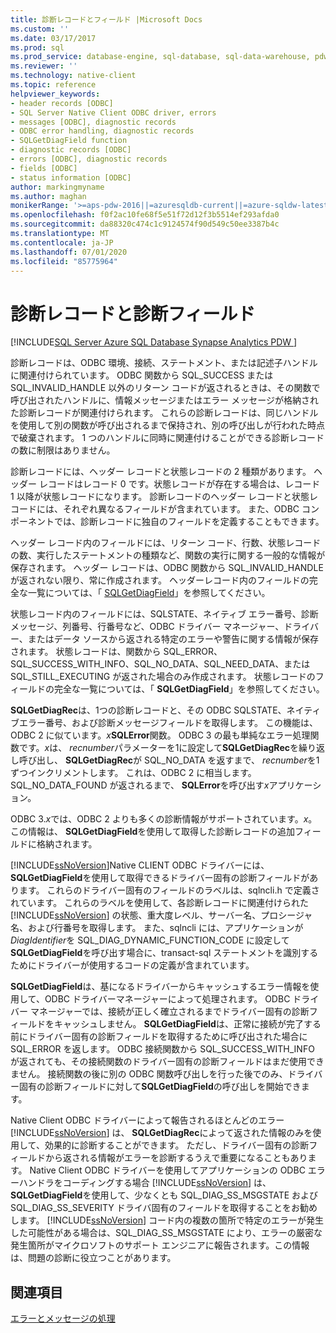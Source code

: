 ```yaml
---
title: 診断レコードとフィールド |Microsoft Docs
ms.custom: ''
ms.date: 03/17/2017
ms.prod: sql
ms.prod_service: database-engine, sql-database, sql-data-warehouse, pdw
ms.reviewer: ''
ms.technology: native-client
ms.topic: reference
helpviewer_keywords:
- header records [ODBC]
- SQL Server Native Client ODBC driver, errors
- messages [ODBC], diagnostic records
- ODBC error handling, diagnostic records
- SQLGetDiagField function
- diagnostic records [ODBC]
- errors [ODBC], diagnostic records
- fields [ODBC]
- status information [ODBC]
author: markingmyname
ms.author: maghan
monikerRange: '>=aps-pdw-2016||=azuresqldb-current||=azure-sqldw-latest||>=sql-server-2016||=sqlallproducts-allversions||>=sql-server-linux-2017||=azuresqldb-mi-current'
ms.openlocfilehash: f0f2ac10fe68f5e51f72d12f3b5514ef293afda0
ms.sourcegitcommit: da88320c474c1c9124574f90d549c50ee3387b4c
ms.translationtype: MT
ms.contentlocale: ja-JP
ms.lasthandoff: 07/01/2020
ms.locfileid: "85775964"
---
```

# <a name="diagnostic-records-and-fields"></a>診断レコードと診断フィールド
[!INCLUDE[SQL Server Azure SQL Database Synapse Analytics PDW ](../../includes/applies-to-version/sql-asdb-asdbmi-asdw-pdw.md)]

  診断レコードは、ODBC 環境、接続、ステートメント、または記述子ハンドルに関連付けられています。 ODBC 関数から SQL_SUCCESS または SQL_INVALID_HANDLE 以外のリターン コードが返されるときは、その関数で呼び出されたハンドルに、情報メッセージまたはエラー メッセージが格納された診断レコードが関連付けられます。 これらの診断レコードは、同じハンドルを使用して別の関数が呼び出されるまで保持され、別の呼び出しが行われた時点で破棄されます。 1 つのハンドルに同時に関連付けることができる診断レコードの数に制限はありません。  
  
 診断レコードには、ヘッダー レコードと状態レコードの 2 種類があります。 ヘッダー レコードはレコード 0 です。状態レコードが存在する場合は、レコード 1 以降が状態レコードになります。 診断レコードのヘッダー レコードと状態レコードには、それぞれ異なるフィールドが含まれています。 また、ODBC コンポーネントでは、診断レコードに独自のフィールドを定義することもできます。  
  
 ヘッダー レコード内のフィールドには、リターン コード、行数、状態レコードの数、実行したステートメントの種類など、関数の実行に関する一般的な情報が保存されます。 ヘッダー レコードは、ODBC 関数から SQL_INVALID_HANDLE が返されない限り、常に作成されます。 ヘッダーレコード内のフィールドの完全な一覧については、「 [SQLGetDiagField](../../relational-databases/native-client-odbc-api/sqlgetdiagfield.md)」を参照してください。  
  
 状態レコード内のフィールドには、SQLSTATE、ネイティブ エラー番号、診断メッセージ、列番号、行番号など、ODBC ドライバー マネージャー、ドライバー、またはデータ ソースから返される特定のエラーや警告に関する情報が保存されます。 状態レコードは、関数から SQL_ERROR、SQL_SUCCESS_WITH_INFO、SQL_NO_DATA、SQL_NEED_DATA、または SQL_STILL_EXECUTING が返された場合のみ作成されます。 状態レコードのフィールドの完全な一覧については、「 **SQLGetDiagField**」を参照してください。  
  
 **SQLGetDiagRec**は、1つの診断レコードと、その ODBC SQLSTATE、ネイティブエラー番号、および診断メッセージフィールドを取得します。 この機能は、ODBC 2 に似ています。_x_**SQLError**関数。 ODBC 3 の最も単純なエラー処理関数です。*x*は、 *recnumber*パラメーターを1に設定して**SQLGetDiagRec**を繰り返し呼び出し、 **SQLGetDiagRec**が SQL_NO_DATA を返すまで、 *recnumber*を1ずつインクリメントします。 これは、ODBC 2 に相当します。SQL_NO_DATA_FOUND が返されるまで、 **SQLError**を呼び出す*x*アプリケーション。  
  
 ODBC 3.*x*では、ODBC 2 よりも多くの診断情報がサポートされています。*x*。 この情報は、 **SQLGetDiagField**を使用して取得した診断レコードの追加フィールドに格納されます。  
  
 [!INCLUDE[ssNoVersion](../../includes/ssnoversion-md.md)]Native CLIENT ODBC ドライバーには、 **SQLGetDiagField**を使用して取得できるドライバー固有の診断フィールドがあります。 これらのドライバー固有のフィールドのラベルは、sqlncli.h で定義されています。 これらのラベルを使用して、各診断レコードに関連付けられた [!INCLUDE[ssNoVersion](../../includes/ssnoversion-md.md)] の状態、重大度レベル、サーバー名、プロシージャ名、および行番号を取得します。 また、sqlncli には、アプリケーションが*DiagIdentifier*を SQL_DIAG_DYNAMIC_FUNCTION_CODE に設定して**SQLGetDiagField**を呼び出す場合に、transact-sql ステートメントを識別するためにドライバーが使用するコードの定義が含まれています。  
  
 **SQLGetDiagField**は、基になるドライバーからキャッシュするエラー情報を使用して、ODBC ドライバーマネージャーによって処理されます。 ODBC ドライバー マネージャーでは、接続が正しく確立されるまでドライバー固有の診断フィールドをキャッシュしません。 **SQLGetDiagField**は、正常に接続が完了する前にドライバー固有の診断フィールドを取得するために呼び出された場合に SQL_ERROR を返します。 ODBC 接続関数から SQL_SUCCESS_WITH_INFO が返されても、その接続関数のドライバー固有の診断フィールドはまだ使用できません。 接続関数の後に別の ODBC 関数呼び出しを行った後でのみ、ドライバー固有の診断フィールドに対して**SQLGetDiagField**の呼び出しを開始できます。  
  
 Native Client ODBC ドライバーによって報告されるほとんどのエラー [!INCLUDE[ssNoVersion](../../includes/ssnoversion-md.md)] は、 **SQLGetDiagRec**によって返された情報のみを使用して、効果的に診断することができます。 ただし、ドライバー固有の診断フィールドから返される情報がエラーを診断するうえで重要になることもあります。 Native Client ODBC ドライバーを使用してアプリケーションの ODBC エラーハンドラをコーディングする場合 [!INCLUDE[ssNoVersion](../../includes/ssnoversion-md.md)] は、 **SQLGetDiagField**を使用して、少なくとも SQL_DIAG_SS_MSGSTATE および SQL_DIAG_SS_SEVERITY ドライバ固有のフィールドを取得することをお勧めします。 [!INCLUDE[ssNoVersion](../../includes/ssnoversion-md.md)] コード内の複数の箇所で特定のエラーが発生した可能性がある場合は、SQL_DIAG_SS_MSGSTATE により、エラーの厳密な発生箇所がマイクロソフトのサポート エンジニアに報告されます。この情報は、問題の診断に役立つことがあります。  
  
## <a name="see-also"></a>関連項目  
 [エラーとメッセージの処理](../../relational-databases/native-client-odbc-error-messages/handling-errors-and-messages.md)  
  
  

